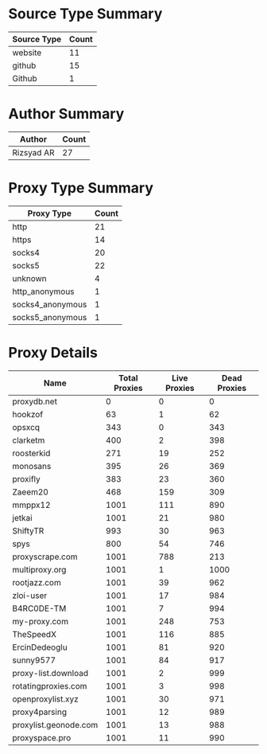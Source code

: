 # Source Type Summary

| Source Type | Count |
|-------------|-------|
| website | 11 |
| github | 15 |
| Github | 1 |


# Author Summary

| Author | Count |
|--------|-------|
| Rizsyad AR | 27 |


# Proxy Type Summary

| Proxy Type | Count |
|------------|-------|
| http | 21 |
| https | 14 |
| socks4 | 20 |
| socks5 | 22 |
| unknown | 4 |
| http_anonymous | 1 |
| socks4_anonymous | 1 |
| socks5_anonymous | 1 |


# Proxy Details

| Name | Total Proxies | Live Proxies | Dead Proxies |
|------|---------------|--------------|---------------|
| proxydb.net | 0 | 0 | 0 |
| hookzof | 63 | 1 | 62 |
| opsxcq | 343 | 0 | 343 |
| clarketm | 400 | 2 | 398 |
| roosterkid | 271 | 19 | 252 |
| monosans | 395 | 26 | 369 |
| proxifly | 383 | 23 | 360 |
| Zaeem20 | 468 | 159 | 309 |
| mmppx12 | 1001 | 111 | 890 |
| jetkai | 1001 | 21 | 980 |
| ShiftyTR | 993 | 30 | 963 |
| spys | 800 | 54 | 746 |
| proxyscrape.com | 1001 | 788 | 213 |
| multiproxy.org | 1001 | 1 | 1000 |
| rootjazz.com | 1001 | 39 | 962 |
| zloi-user | 1001 | 17 | 984 |
| B4RC0DE-TM | 1001 | 7 | 994 |
| my-proxy.com | 1001 | 248 | 753 |
| TheSpeedX | 1001 | 116 | 885 |
| ErcinDedeoglu | 1001 | 81 | 920 |
| sunny9577 | 1001 | 84 | 917 |
| proxy-list.download | 1001 | 2 | 999 |
| rotatingproxies.com | 1001 | 3 | 998 |
| openproxylist.xyz | 1001 | 30 | 971 |
| proxy4parsing | 1001 | 12 | 989 |
| proxylist.geonode.com | 1001 | 13 | 988 |
| proxyspace.pro | 1001 | 11 | 990 |

